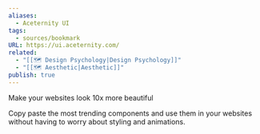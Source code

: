 ```yaml
---
aliases:
  - Aceternity UI
tags:
  - sources/bookmark
URL: https://ui.aceternity.com/
related:
  - "[[🗺️ Design Psychology|Design Psychology]]"
  - "[[🗺️ Aesthetic|Aesthetic]]"
publish: true
---
```


Make your websites look 10x more beautiful

Copy paste the most trending components and use them in your websites without having to worry about styling and animations.